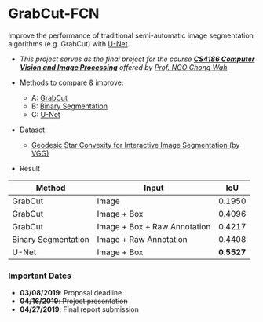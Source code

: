 # GrabCut-FCN
Improve the performance of traditional semi-automatic image segmentation algorithms (e.g. GrabCut) with [U-Net](https://arxiv.org/pdf/1505.04597.pdf).
- *This project serves as the final project for the course **[CS4186 Computer Vision and Image Processing](https://www.cityu.edu.hk/catalogue/ug/201819/course/CS4186.htm)** offered by [Prof. NGO Chong Wah](http://www.cs.cityu.edu.hk/~cwngo/).*

- Methods to compare & improve:
  - A: [GrabCut](https://docs.opencv.org/3.4/d8/d83/tutorial_py_grabcut.html)
  - B: [Binary Segmentation](https://github.com/TejasNaikk/Binary-Segmentation)
  - C: [U-Net](https://github.com/milesial/Pytorch-UNet)

- Dataset
  - [Geodesic Star Convexity for Interactive Image Segmentation (by VGG)](http://www.robots.ox.ac.uk/~vgg/data/iseg/)
  
- Result

| Method   | Input    | IoU      |
| -------- | -------- | -------- |
| GrabCut | Image     | 0.1950   |
| GrabCut | Image + Box | 0.4096 |
| GrabCut | Image + Box + Raw Annotation | 0.4217 |
| Binary Segmentation | Image + Raw Annotation | 0.4408 |
| U-Net | Image + Box | **0.5527** |

### Important Dates
- **03/08/2019**: Proposal deadline
- ~~**04/16/2019**: Project presentation~~
- **04/27/2019**: Final report submission
